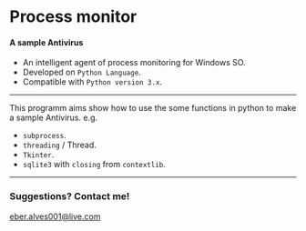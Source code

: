 # Process monitor
#### A sample Antivirus
* An intelligent agent of process monitoring for Windows SO.
* Developed on `Python Language`.
* Compatible with `Python version 3.x`.

---
This programm aims show how to use the some functions in python to make a sample Antivirus. e.g.
* `subprocess`.
* `threading` / Thread.
* `Tkinter`.
* `sqlite3` with `closing` from `contextlib`.

---
### Suggestions? Contact me!
eber.alves001@live.com
